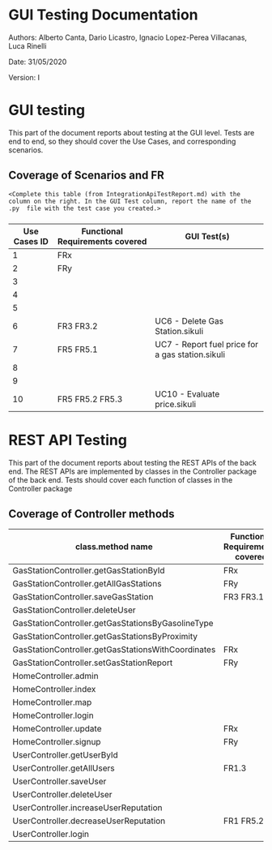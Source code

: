 # GUI  Testing Documentation 

Authors: Alberto Canta, Dario Licastro, Ignacio Lopez-Perea Villacanas, Luca Rinelli

Date: 31/05/2020

Version: I

# GUI testing

This part of the document reports about testing at the GUI level. Tests are end to end, so they should cover the Use Cases, and corresponding scenarios.

## Coverage of Scenarios and FR

```
<Complete this table (from IntegrationApiTestReport.md) with the column on the right. In the GUI Test column, report the name of the .py  file with the test case you created.>
```

### 

| Use Cases ID | Functional Requirements covered | GUI Test(s) |
| ----------- | ------------------------------- | ----------- | 
| 1           | FRx                             |             |             
| 2           | FRy                             |             |             
| 3           |                                 |             |         
| 4           |                                 |             |             
| 5           |                                 |             |             
| 6           | FR3 FR3.2                       | UC6 - Delete Gas Station.sikuli | 
| 7           | FR5 FR5.1                       | UC7 - Report fuel price for a gas station.sikuli |
| 8           |                                 |             |
| 9           |                                 |             |
| 10          | FR5 FR5.2 FR5.3                 | UC10 - Evaluate price.sikuli |

# REST  API  Testing

This part of the document reports about testing the REST APIs of the back end. The REST APIs are implemented by classes in the Controller package of the back end. 
Tests should cover each function of classes in the Controller package

## Coverage of Controller methods


<Report in this table the test cases defined to cover all methods in Controller classes >

| class.method name | Functional Requirements covered |REST  API Test(s) | 
| ----------- | ------------------------------- | ----------- | 
| GasStationController.getGasStationById | FRx                             | testGetGasStationById() |     
| GasStationController.getAllGasStations | FRy                             | testGetAllGasStations() |             
| GasStationController.saveGasStation | FR3 FR3.1                    | testSaveGasStation() |             
| GasStationController.deleteUser |                                 | testGasStationDeleteUser() |             
| GasStationController.getGasStationsByGasolineType |                                 | testGetGasStationsByGasolineType() |             
| GasStationController.getGasStationsByProximity |                                 | testGetGasStationsByProximity() |                  
| GasStationController.getGasStationsWithCoordinates | FRx                             | testGetGasStationsWithCoordinates() |     
| GasStationController.setGasStationReport | FRy                             | testSetGasStationReport() |             
| HomeController.admin |                                 | testAdmin() |             
| HomeController.index |                                 | testIndex() |             
| HomeController.map |                                 | testMap() |             
| HomeController.login |                                 | testHomeLogin() |     
| HomeController.update | FRx                             | testUpdate() |     
| HomeController.signup | FRy                             | testSignup() |             
| UserController.getUserById |                                 | testGetUserById() |             
| UserController.getAllUsers | FR1.3                           | testGetAllUsers() |             
| UserController.saveUser |                                 | testSaveUser() |             
| UserController.deleteUser |                                 | testUserDeleteUser() |     
| UserController.increaseUserReputation |                                 | testIncreaseUserReputation() |             
| UserController.decreaseUserReputation | FR1 FR5.2                       | testDecreaseUserReputation() |             
| UserController.login |                                 | testUserLogin() |     